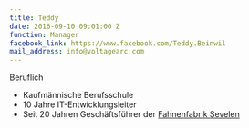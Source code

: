 ```yaml
---
title: Teddy
date: 2016-09-10 09:01:00 Z
function: Manager
facebook_link: https://www.facebook.com/Teddy.Beinwil
mail_address: info@voltagearc.com
---
```


Beruflich
* Kaufmännische Berufsschule
* 10 Jahre IT-Entwicklungsleiter
* Seit 20 Jahren Geschäftsführer der [Fahnenfabrik Sevelen](http://http://www.fahnenfabrik.ch/)